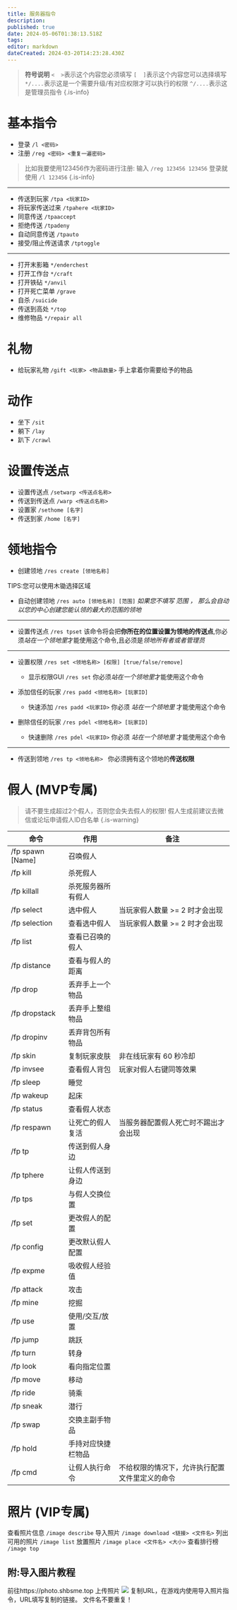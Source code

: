 ```yaml
---
title: 服务器指令
description: 
published: true
date: 2024-05-06T01:38:13.518Z
tags: 
editor: markdown
dateCreated: 2024-03-20T14:23:28.430Z
---
```


> **符号说明**
`<  >`表示这个内容您必须填写
`[  ]`表示这个内容您可以选择填写
`*/....`表示这是一个需要升级/有对应权限才可以执行的权限
`^/....`表示这是管理员指令
{.is-info}
# 基本指令
- 登录 `/l <密码>`
- 注册 `/reg <密码> <重复一遍密码>`
> 比如我要使用123456作为密码进行注册: 输入 `/reg 123456 123456`
登录就使用 `/l 123456`
{.is-info}



---
- 传送到玩家 `/tpa <玩家ID>`
- 将玩家传送过来 `/tpahere <玩家ID>`
- 同意传送 `/tpaaccept`
- 拒绝传送 `/tpadeny`
- 自动同意传送 `/tpauto`
- 接受/阻止传送请求 `/tptoggle`
---
- 打开末影箱 `*/enderchest`
- 打开工作台 `*/craft`
- 打开铁砧 `*/anvil`
- 打开死亡菜单 `/grave`
- 自杀 `/suicide`
- 传送到高处 `*/top`
- 维修物品 `*/repair all`
# 礼物
- 给玩家礼物 `/gift <玩家> <物品数量>` 
手上拿着你需要给予的物品

# 动作
- 坐下 `/sit`
- 躺下 `/lay`
- 趴下 `/crawl`

# 设置传送点
- 设置传送点 `/setwarp <传送点名称>`
- 传送到传送点 `/warp <传送点名称>`
- 设置家 `/sethome [名字]`
- 传送到家 `/home [名字]`

# 领地指令
 - 创建领地 `/res create [领地名称]`
 
 TIPS:您可以使用木锄选择区域
 - 自动创建领地 `/res auto [领地名称] [范围]`
 *如果您不填写 范围 ， 那么会自动以您的中心创建您能认领的最大的范围的领地*
 ---
 - 设置传送点 `/res tpset`
 该命令将会把**你所在的位置设置为领地的传送点**,你必须*站在一个领地里*才能使用这个命令,且必须是*领地所有者或者管理员*
 ---
 
 - 设置权限 `/res set <领地名称> [权限] [true/false/remove]`
 	- 显示权限GUI `/res set`
   你必须*站在一个领地里*才能使用这个命令
   
 - 添加信任的玩家 `/res padd <领地名称> [玩家ID]`
 	- 快速添加 `/res padd <玩家ID>`
   你必须 *站在一个领地里* 才能使用这个命令
 - 删除信任的玩家 `/res pdel <领地名称> [玩家ID]`
 	- 快速删除 `/res pdel <玩家ID>`
   你必须 *站在一个领地里* 才能使用这个命令
 ---
 - 传送到领地 `/res tp <领地名称> `
 你必须拥有这个领地的**传送权限**
 
 # 假人 (MVP专属)
>  请不要生成超过2个假人，否则您会失去假人的权限!
假人生成前建议去微信或论坛申请假人ID白名单
{.is-warning}

| 命令            | 作用        | 备注                      |
|---------------|-----------|-------------------------|
| /fp spawn [Name]   | 召唤假人      |                         |
| /fp kill      | 杀死假人      |                         |
| /fp killall   | 杀死服务器所有假人 |                         |
| /fp select    | 选中假人      | 当玩家假人数量 >= 2 时才会出现      |
| /fp selection | 查看选中假人    | 当玩家假人数量 >= 2 时才会出现      |
| /fp list      | 查看已召唤的假人  |                         |
| /fp distance  | 查看与假人的距离  |                         |
| /fp drop      | 丢弃手上一个物品  |                         |
| /fp dropstack | 丢弃手上整组物品  |                         |
| /fp dropinv   | 丢弃背包所有物品  |                         |
| /fp skin      | 复制玩家皮肤    | 非在线玩家有 60 秒冷却           |
| /fp invsee    | 查看假人背包    | 玩家对假人右键同等效果             |
| /fp sleep     | 睡觉        |                         |
| /fp wakeup    | 起床        |                         |
| /fp status    | 查看假人状态    |                         |
| /fp respawn   | 让死亡的假人复活  | 当服务器配置假人死亡时不踢出才会出现      |
| /fp tp        | 传送到假人身边   |                         |
| /fp tphere    | 让假人传送到身边  |                         |
| /fp tps       | 与假人交换位置   |                         |
| /fp set       | 更改假人的配置   |                         |
| /fp config    | 更改默认假人配置  |                         |
| /fp expme     | 吸收假人经验值   |                         |
| /fp attack    | 攻击        |                         |
| /fp mine      | 挖掘        |                         |
| /fp use       | 使用/交互/放置  |                         |
| /fp jump      | 跳跃        |                         |
| /fp turn      | 转身        |                         |
| /fp look      | 看向指定位置    |                         |
| /fp move      | 移动        |                         |
| /fp ride      | 骑乘        |                         |
| /fp sneak     | 潜行        |                         |
| /fp swap      | 交换主副手物品   |                         |
| /fp hold      | 手持对应快捷栏物品 |                         |
| /fp cmd       | 让假人执行命令   | 不给权限的情况下，允许执行配置文件里定义的命令 |

# 照片 (VIP专属)
查看照片信息 `/image describe` 
导入照片 `/image download <链接> <文件名>`
列出可用的照片 `/image list`
放置照片 `/image place <文件名> <大小>`
查看排行榜 `/image top`
## 附:导入图片教程
前往https://photo.shbsme.top 上传照片
![](https://photo.shbsme.top/i/2024/04/28/662dfad80d3bc.png)
复制URL，在游戏内使用导入照片指令，URL填写复制的链接。 文件名不要重复！



 


